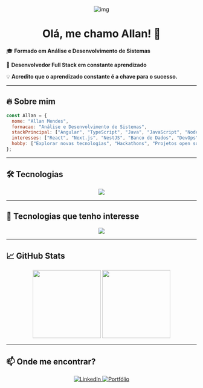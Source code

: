 
<div align="center" >

  ![img](https://github.com/user-attachments/assets/95d6bfe1-8afa-430c-a8f9-f31c0a347abf)
  
  
  # **Olá, me chamo Allan!** 👋  

</div>

  🎓 **Formado em Análise e Desenvolvimento de Sistemas**

  🚀 **Desenvolvedor Full Stack em constante aprendizado**

  💡 **Acredito que o aprendizado constante é a chave para o sucesso.**  
 
---

## 🔥 **Sobre mim**
```js
const Allan = {
  nome: "Allan Mendes",
  formacao: "Análise e Desenvolvimento de Sistemas",
  stackPrincipal: ["Angular", "TypeScript", "Java", "JavaScript", "Node.js"],
  interesses: ["React", "Next.js", "NestJS", "Banco de Dados", "DevOps"],
  hobby: ["Explorar novas tecnologias", "Hackathons", "Projetos open source"]
};
```

---

## 🛠️ **Tecnologias**
<div align="center">
  <img src="https://skillicons.dev/icons?i=html,css,js,ts,nodejs,express,angular,java,git" />
</div>

---

## 🚀 **Tecnologias que tenho interesse**  
<div align="center">
  <img src="https://skillicons.dev/icons?i=react,nextjs,nestjs,mysql,mongodb,docker" />
</div>

---

## 📈 **GitHub Stats**
<div align="center">
  <img height="180em" src="https://github-readme-stats.vercel.app/api?username=allan516&show_icons=true&theme=radical&hide_border=true" />
  <img height="180em" src="https://github-readme-stats.vercel.app/api/top-langs/?username=allan516&layout=compact&theme=radical&hide_border=true" />
</div>

---

## 📫 **Onde me encontrar?** 

<div align="center">
  <a href="https://www.linkedin.com/in/allan-mendes-437182283/">
    <img src="https://img.shields.io/badge/LinkedIn-0077B5?style=for-the-badge&logo=linkedin&logoColor=white" alt="LinkedIn" />
  </a>

  <a href="https://allan516.github.io/Allan-Mendes/">
    <img src="https://img.shields.io/badge/Portfólio-000000?style=for-the-badge&logo=github&logoColor=white" alt="Portfólio" />
  </a>
</div>
